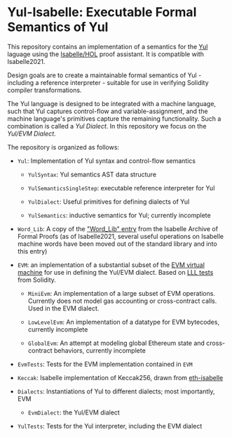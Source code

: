 # Yul-Isabelle: Executable Formal Semantics of Yul

This repository contains an implementation of a semantics for the
[Yul](https://docs.soliditylang.org/en/v0.8.2/yul.html) laguage using
the [Isabelle/HOL](https://isabelle.in.tum.de/) proof assistant.
It is compatible with Isabelle2021.

Design goals are to create a maintainable formal semantics of Yul -
including a reference interpreter - suitable for use in verifying
Solidity compiler transformations.

The Yul language is designed to be integrated with a machine language,
such that Yul captures control-flow and variable-assignment, and
the machine language's primitives capture the remaining functionality.
Such a combination is called a *Yul Dialect*. In this repository we
focus on the *Yul/EVM Dialect*.

The repository is organized as follows:

- `Yul`: Implementation of Yul syntax and control-flow semantics

  - `YulSyntax`: Yul semantics AST data structure

  - `YulSemanticsSingleStep`: executable reference interpreter for Yul

  - `YulDialect`: Useful primitives for defining dialects of Yul
  
  - `YulSemantics`: inductive semantics for Yul; currently incomplete

- `Word_Lib`: A copy of the ["Word_Lib" entry](https://www.isa-afp.org/entries/Word_Lib.html) from the Isabelle Archive of Formal Proofs
  (as of Isabelle2021, several useful operations on Isabelle machine words have been
  moved out of the standard library and into this entry)

- `EVM`: an implementation of a substantial subset of the [EVM virtual machine](https://ethereum.github.io/yellowpaper/paper.pdf)
  for use in defining the Yul/EVM dialect.
  Based on [LLL tests](https://github.com/ethereum/tests/blob/develop/src/VMTestsFiller) from Solidity.

  - `MiniEvm`: An implementation of a large subset of EVM operations. Currently does not model gas accounting or cross-contract calls. Used in the EVM dialect.

  - `LowLevelEvm`: An implementation of a datatype for EVM bytecodes, currently incomplete

  - `GlobalEvm`: An attempt at modeling global Ethereum state and cross-contract behaviors, currently incomplete

- `EvmTests`: Tests for the EVM implementation contained in `EVM`

- `Keccak`: Isabelle implementation of Keccak256, drawn from [eth-isabelle](https://github.com/pirapira/eth-isabelle)

- `Dialects`: Instantiations of Yul to different dialects; most importantly, EVM

  - `EvmDialect`: the Yul/EVM dialect

- `YulTests`: Tests for the Yul interpreter, including the EVM dialect